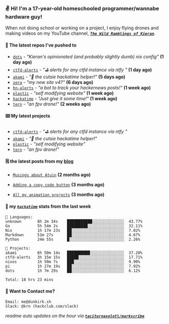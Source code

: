 ### ✌️ Hi! I'm a 17-year-old homeschooled programmer/wannabe hardware guy!

When not doing school or working on a project, I enjoy flying drones and making videos on my YouTube channel, [**_`The Wild Ramblings of Kieran`_**](https://youtube.com/@kieran.rambles).

#### 👷 The latest repos I've pushed to

- [`dots`](https://github.com/taciturnaxolotl/dots) - _"Kieran's opinionated (and probably slightly dumb) nix config"_ **(1 day ago)**
- [`ctfd-alerts`](https://github.com/taciturnaxolotl/ctfd-alerts) - _"⛳ alerts for any ctfd instance via ntfy "_ **(1 day ago)**
- [`akami`](https://github.com/taciturnaxolotl/akami) - _"🌷 the cutsie hackatime helper!"_ **(5 days ago)**
- [`zera`](https://github.com/taciturnaxolotl/zera) - _"my new site v4?"_ **(6 days ago)**
- [`hn-alerts`](https://github.com/taciturnaxolotl/hn-alerts) - _"a bot to track your hackernews posts!"_ **(1 week ago)**
- [`plastic`](https://github.com/taciturnaxolotl/plastic) - _"self modifying website"_ **(1 week ago)**
- [`hackatime`](https://github.com/hackclub/hackatime) - _"Just give it some time!"_ **(1 week ago)**
- [`tern`](https://github.com/taciturnaxolotl/tern) - _"an fpv drone!"_ **(2 weeks ago)**

#### ⌨️ My latest projects

- [`ctfd-alerts`](https://github.com/taciturnaxolotl/ctfd-alerts) - _"⛳ alerts for any ctfd instance via ntfy "_
- [`akami`](https://github.com/taciturnaxolotl/akami) - _"🌷 the cutsie hackatime helper!"_
- [`plastic`](https://github.com/taciturnaxolotl/plastic) - _"self modifying website"_
- [`tern`](https://github.com/taciturnaxolotl/tern) - _"an fpv drone!"_

#### 🗒️ the latest posts from my [blog](https://dunkirk.sh)

- [`Musings about Atuin`](https://dunkirk.sh/blog/atuin/) **(2 months ago)**

- [`Adding a copy code button`](https://dunkirk.sh/blog/adding-a-copy-button/) **(3 months ago)**

- [`All my animation projects`](https://dunkirk.sh/blog/my-animations/) **(3 months ago)**



#### 📡 my [_`hackatime`_](https://waka.hackclub.com) stats from the last week

```text
💾 Languages:
unknown       8h 2m 34s    ███████████░░░░░░░░░░░░░░  43.77%
Go            5h 54m 2s    █████████░░░░░░░░░░░░░░░░  32.11%
Nix           1h 17m 23s   ██░░░░░░░░░░░░░░░░░░░░░░░  7.02%
Markdown      51m 27s      ██░░░░░░░░░░░░░░░░░░░░░░░  4.67%
Python        24m 55s      █░░░░░░░░░░░░░░░░░░░░░░░░  2.26%

💼 Projects:
akami         6h 50m 14s   ██████████░░░░░░░░░░░░░░░  37.20%
ctfd-alerts   3h 15m 15s   █████░░░░░░░░░░░░░░░░░░░░  17.71%
nixos         1h 50m 7s    ███░░░░░░░░░░░░░░░░░░░░░░  9.99%
pi            1h 27m 19s   ██░░░░░░░░░░░░░░░░░░░░░░░  7.92%
dots          1h 7m 29s    ██░░░░░░░░░░░░░░░░░░░░░░░  6.12%

Total: 18 hrs 23 mins
```

#### 📮 Want to Contact me?

```text
Email: me@dunkirk.sh
Slack: @krn (hackclub.com/slack)
```

_readme auto updates on the hour via [**`taciturnaxolotl/markscribe`**](https://github.com/taciturnaxolotl/markscribe)_
